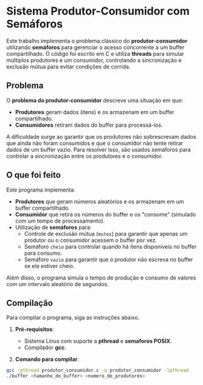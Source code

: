 # Sistema Produtor-Consumidor com Semáforos

Este trabalho implementa o problema clássico do **produtor-consumidor** utilizando **semáforos** para gerenciar o acesso concorrente a um buffer compartilhado. O código foi escrito em C e utiliza **threads** para simular múltiplos produtores e um consumidor, controlando a sincronização e exclusão mútua para evitar condições de corrida.

## Problema

O **problema do produtor-consumidor** descreve uma situação em que:
- **Produtores** geram dados (itens) e os armazenam em um buffer compartilhado.
- **Consumidores** retiram dados do buffer para processá-los.

A dificuldade surge ao garantir que os produtores não sobrescrevam dados que ainda não foram consumidos e que o consumidor não tente retirar dados de um buffer vazio. Para resolver isso, são usados semáforos para controlar a sincronização entre os produtores e o consumidor.

## O que foi feito

Este programa implementa:
- **Produtores** que geram números aleatórios e os armazenam em um buffer compartilhado.
- **Consumidor** que retira os números do buffer e os "consome" (simulado com um tempo de processamento).
- Utilização de **semáforos** para:
  - Controle de exclusão mútua (`mutex`) para garantir que apenas um produtor ou o consumidor acessem o buffer por vez.
  - Semáforo `cheio` para controlar quando há itens disponíveis no buffer para consumo.
  - Semáforo `vazio` para garantir que o produtor não escreva no buffer se ele estiver cheio.

Além disso, o programa simula o tempo de produção e consumo de valores com um intervalo aleatório de segundos.

## Compilação

Para compilar o programa, siga as instruções abaixo.

1. **Pré-requisitos**:
   - Sistema Linux com suporte a **pthread** e **semaforos POSIX**.
   - Compilador **gcc**.

2. **Comando para compilar**:

```bash
gcc -pthread produtor_consumidor.c -o produtor_consumidor -lpthread
./buffer <tamanho_do_buffer> <numero_de_produtores>

